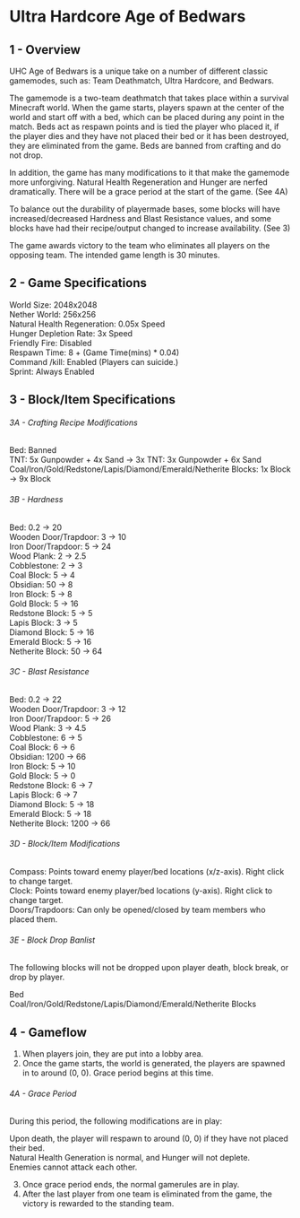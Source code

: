 # Ultra Hardcore Age of Bedwars

## 1 - Overview

UHC Age of Bedwars is a unique take on a number of different classic gamemodes, such as: Team Deathmatch, Ultra Hardcore, and Bedwars.

The gamemode is a two-team deathmatch that takes place within a survival Minecraft world. When the game starts, players spawn at the center of the world and start off with a bed, which can be placed during any point in the match. Beds act as respawn points and is tied the player who placed it, if the player dies and they have not placed their bed or it has been destroyed, they are eliminated from the game. Beds are banned from crafting and do not drop.

In addition, the game has many modifications to it that make the gamemode more unforgiving. Natural Health Regeneration and Hunger are nerfed dramatically. There will be a grace period at the start of the game. (See 4A)

To balance out the durability of playermade bases, some blocks will have increased/decreased Hardness and Blast Resistance values, and some blocks have had their recipe/output changed to increase availability. (See 3)

The game awards victory to the team who eliminates all players on the opposing team. The intended game length is 30 minutes.

## 2 - Game Specifications

World Size: 2048x2048\
Nether World: 256x256\
Natural Health Regeneration: 0.05x Speed\
Hunger Depletion Rate: 3x Speed\
Friendly Fire: Disabled\
Respawn Time: 8 + (Game Time(mins) * 0.04)\
Command /kill: Enabled (Players can suicide.)\
Sprint: Always Enabled

## 3 - Block/Item Specifications

###### 3A - Crafting Recipe Modifications

Bed: Banned\
TNT: 5x Gunpowder + 4x Sand -> 3x TNT: 3x Gunpowder + 6x Sand\
Coal/Iron/Gold/Redstone/Lapis/Diamond/Emerald/Netherite Blocks: 1x Block -> 9x Block

###### 3B - Hardness

Bed: 0.2 -> 20\
Wooden Door/Trapdoor: 3 -> 10\
Iron Door/Trapdoor: 5 -> 24\
Wood Plank: 2 -> 2.5\
Cobblestone: 2 -> 3\
Coal Block: 5 -> 4\
Obsidian: 50 -> 8\
Iron Block: 5 -> 8\
Gold Block: 5 -> 16\
Redstone Block: 5 -> 5\
Lapis Block: 3 -> 5\
Diamond Block: 5 -> 16\
Emerald Block: 5 -> 16\
Netherite Block: 50 -> 64

###### 3C - Blast Resistance

Bed: 0.2 -> 22\
Wooden Door/Trapdoor: 3 -> 12\
Iron Door/Trapdoor: 5 -> 26\
Wood Plank: 3 -> 4.5\
Cobblestone: 6 -> 5\
Coal Block: 6 -> 6\
Obsidian: 1200 -> 66\
Iron Block: 5 -> 10\
Gold Block: 5 -> 0\
Redstone Block: 6 -> 7\
Lapis Block: 6 -> 7\
Diamond Block: 5 -> 18\
Emerald Block: 5 -> 18\
Netherite Block: 1200 -> 66

###### 3D - Block/Item Modifications

Compass: Points toward enemy player/bed locations (x/z-axis). Right click to change target.\
Clock: Points toward enemy player/bed locations (y-axis). Right click to change target.\
Doors/Trapdoors: Can only be opened/closed by team members who placed them.

###### 3E - Block Drop Banlist

The following blocks will not be dropped upon player death, block break, or drop by player.

Bed\
Coal/Iron/Gold/Redstone/Lapis/Diamond/Emerald/Netherite Blocks

## 4 - Gameflow

1. When players join, they are put into a lobby area.
2. Once the game starts, the world is generated, the players are spawned in to around (0, 0). Grace period begins at this time.

###### 4A - Grace Period

During this period, the following modifications are in play:

Upon death, the player will respawn to around (0, 0) if they have not placed their bed.\
Natural Health Generation is normal, and Hunger will not deplete.\
Enemies cannot attack each other.

3. Once grace period ends, the normal gamerules are in play.
4. After the last player from one team is eliminated from the game, the victory is rewarded to the standing team.
